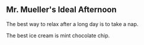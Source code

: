 ## Mr. Mueller's Ideal Afternoon

The best way to relax after a long day is to take a nap.

The best ice cream is mint chocolate chip.